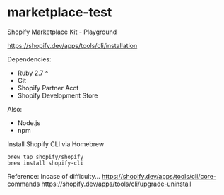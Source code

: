 # marketplace-test
Shopify Marketplace Kit - Playground

https://shopify.dev/apps/tools/cli/installation

Dependencies:
- Ruby 2.7 ^
- Git
- Shopify Partner Acct
- Shopify Development Store

Also:
- Node.js
- npm

Install Shopify CLI via Homebrew
```
brew tap shopify/shopify
brew install shopify-cli
```

Reference:
Incase of difficulty...
https://shopify.dev/apps/tools/cli/core-commands
https://shopify.dev/apps/tools/cli/upgrade-uninstall

